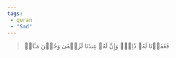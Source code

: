 ```yaml
---
tags: 
 - quran 
 - "Sad"
---
```


> فَغَفَرۡنَا لَهُۥ ذَٰلِكَۖ وَإِنَّ لَهُۥ عِندَنَا لَزُلۡفَىٰ وَحُسۡنَ مَـَٔابٖ
